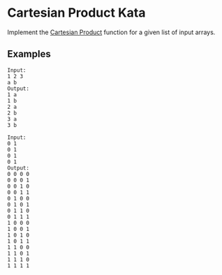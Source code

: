 # Cartesian Product Kata

Implement the [Cartesian Product](https://en.wikipedia.org/wiki/Cartesian_product) function for a given list of input arrays.

## Examples

```
Input:
1 2 3
a b
Output:
1 a
1 b
2 a
2 b
3 a
3 b
```

```
Input:
0 1
0 1
0 1
0 1
Output:
0 0 0 0
0 0 0 1
0 0 1 0
0 0 1 1
0 1 0 0
0 1 0 1
0 1 1 0
0 1 1 1
1 0 0 0
1 0 0 1
1 0 1 0
1 0 1 1
1 1 0 0
1 1 0 1
1 1 1 0
1 1 1 1
```
